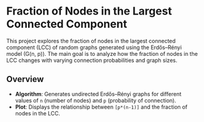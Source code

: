 # Fraction of Nodes in the Largest Connected Component

This project explores the fraction of nodes in the largest connected component (LCC) of random graphs generated using the Erdős–Rényi model (G(n, p)). The main goal is to analyze how the fraction of nodes in the LCC changes with varying connection probabilities and graph sizes.

## Overview

- **Algorithm**: Generates undirected Erdős–Rényi graphs for different values of `n` (number of nodes) and `p` (probability of connection).
- **Plot**: Displays the relationship between `[p*(n-1)]` and the fraction of nodes in the LCC.

